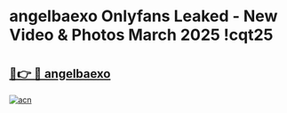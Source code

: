 # angelbaexo Onlyfans Leaked - New Video & Photos March 2025 !cqt25

# <h2><a href="https://wh61os.iuczelnia.edu.pl?title=angelbaexo&ref=cqt25">🔗👉 🔴 angelbaexo</a></h2>

[![acn](https://github.com/user-attachments/assets/0f9c940e-d8b0-45ae-aac7-cd30a18b3e1c)](https://wh61os.iuczelnia.edu.pl?title=angelbaexo&ref=cqt25)

